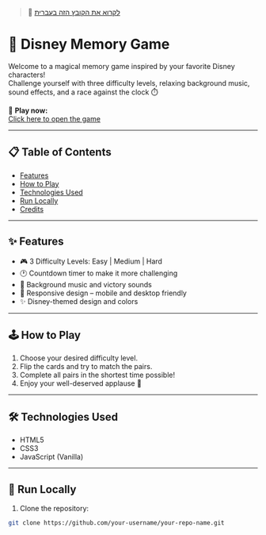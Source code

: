 > 📄 [לקרוא את הקובץ הזה בעברית](#עברית)

# 🎴 Disney Memory Game

Welcome to a magical memory game inspired by your favorite Disney characters!  
Challenge yourself with three difficulty levels, relaxing background music, sound effects, and a race against the clock ⏱️

🌟 **Play now:**  
[Click here to open the game](https://leahyudaikin.github.io/memory-test/)  

---

## 📋 Table of Contents

- [Features](#features)
- [How to Play](#how-to-play)
- [Technologies Used](#technologies-used)
- [Run Locally](#run-locally)
- [Credits](#credits)

---

## ✨ Features

- 🎮 3 Difficulty Levels: Easy | Medium | Hard  
- 🕐 Countdown timer to make it more challenging  
- 🎵 Background music and victory sounds  
- 📱 Responsive design – mobile and desktop friendly  
- ✨ Disney-themed design and colors  

---

## 🕹️ How to Play

1. Choose your desired difficulty level.
2. Flip the cards and try to match the pairs.
3. Complete all pairs in the shortest time possible!
4. Enjoy your well-deserved applause 🎉

---

## 🛠️ Technologies Used

- HTML5  
- CSS3  
- JavaScript (Vanilla)

---

## 🧪 Run Locally

1. Clone the repository:
```bash
git clone https://github.com/your-username/your-repo-name.git
